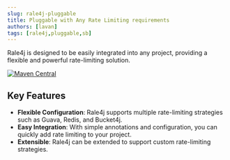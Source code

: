 ```yaml
---
slug: rale4j-pluggable
title: Pluggable with Any Rate Limiting requirements
authors: [lavan]
tags: [rale4j,pluggable,sb]
---
```



   Rale4j is designed to be easily integrated into any project, providing a flexible and powerful rate-limiting solution. 

   [![Maven Central](https://img.shields.io/maven-central/v/com.rale4j/rale4j-core.svg)](https://central.sonatype.com/artifact/com.rale4j/rale4j-core)

   ## Key Features

   - **Flexible Configuration**: Rale4j supports multiple rate-limiting strategies such as Guava, Redis, and Bucket4j.
   - **Easy Integration**: With simple annotations and configuration, you can quickly add rate limiting to your project.
   - **Extensible**: Rale4j can be extended to support custom rate-limiting strategies.
   